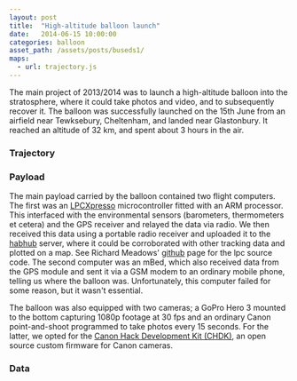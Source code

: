 ```yaml
---
layout: post
title:  "High-altitude balloon launch"
date:   2014-06-15 10:00:00
categories: balloon
asset_path: /assets/posts/buseds1/
maps:
  - url: trajectory.js 
---
```


The main project of 2013/2014 was to launch a high-altitude balloon into the stratosphere, where it could take photos and video, and to subsequently recover it. The balloon was successfully launched on the 15th June from an airfield near Tewksebury, Cheltenham, and landed near Glastonbury. It reached an altitude of 32 km, and spent about 3 hours in the air.
 
<!--more-->

### Trajectory
<div class="map-canvas" id="balloon-trajectory"></div>

### Payload
The main payload carried by the balloon contained two flight computers. The first was an [LPCXpresso](http://www.lpcware.com/lpcxpresso) microcontroller fitted with an ARM processor. This interfaced with the environmental sensors (barometers, thermometers et cetera) and the GPS receiver and relayed the data via radio. We then received this data using a portable radio receiver and uploaded it to the [habhub](http://habhub.org/) server, where it could be corroborated with other tracking data and plotted on a map. See Richard Meadows' [github](https://github.com/richardeoin/buseds-hab/tree/master/lpc-src) page for the lpc source code. The second computer was an mBed, which also received data from the GPS module and sent it via a GSM modem to an ordinary mobile phone, telling us where the balloon was. Unfortunately, this computer failed for some reason, but it wasn't essential.

The balloon was also equipped with two cameras; a GoPro Hero 3 mounted to the bottom capturing 1080p footage at 30 fps and an ordinary Canon point-and-shoot programmed to take photos every 15 seconds. For the latter, we opted for the [Canon Hack Development Kit (CHDK)](http://chdk.wikia.com/wiki/CHDK), an open source custom firmware for Canon cameras.

### Data
